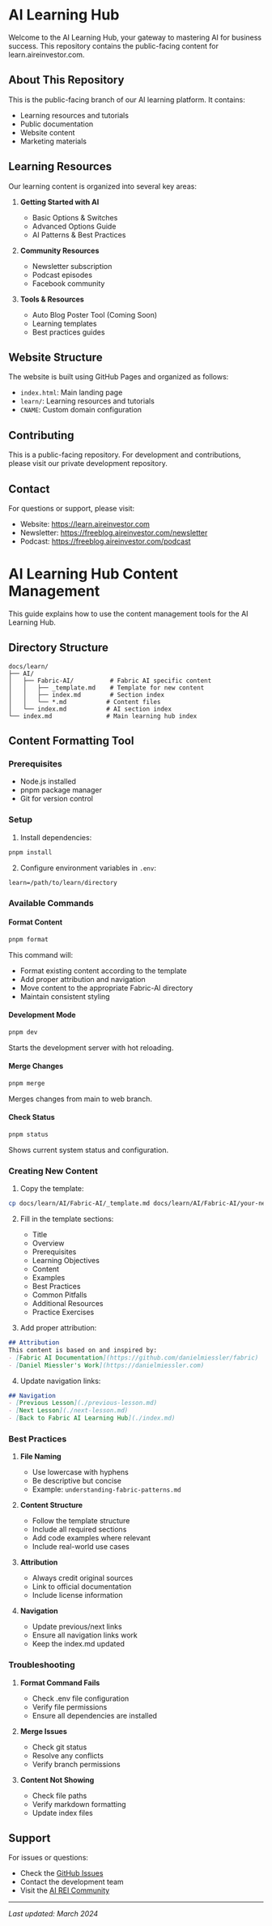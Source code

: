 # AI Learning Hub

Welcome to the AI Learning Hub, your gateway to mastering AI for business success. This repository contains the public-facing content for learn.aireinvestor.com.

## About This Repository

This is the public-facing branch of our AI learning platform. It contains:
- Learning resources and tutorials
- Public documentation
- Website content
- Marketing materials

## Learning Resources

Our learning content is organized into several key areas:

1. **Getting Started with AI**
   - Basic Options & Switches
   - Advanced Options Guide
   - AI Patterns & Best Practices

2. **Community Resources**
   - Newsletter subscription
   - Podcast episodes
   - Facebook community

3. **Tools & Resources**
   - Auto Blog Poster Tool (Coming Soon)
   - Learning templates
   - Best practices guides

## Website Structure

The website is built using GitHub Pages and organized as follows:
- `index.html`: Main landing page
- `learn/`: Learning resources and tutorials
- `CNAME`: Custom domain configuration

## Contributing

This is a public-facing repository. For development and contributions, please visit our private development repository.

## Contact

For questions or support, please visit:
- Website: https://learn.aireinvestor.com
- Newsletter: https://freeblog.aireinvestor.com/newsletter
- Podcast: https://freeblog.aireinvestor.com/podcast

# AI Learning Hub Content Management

This guide explains how to use the content management tools for the AI Learning Hub.

## Directory Structure
```
docs/learn/
├── AI/
│   ├── Fabric-AI/          # Fabric AI specific content
│   │   ├── _template.md    # Template for new content
│   │   ├── index.md        # Section index
│   │   └── *.md           # Content files
│   └── index.md           # AI section index
└── index.md               # Main learning hub index
```

## Content Formatting Tool

### Prerequisites
- Node.js installed
- pnpm package manager
- Git for version control

### Setup
1. Install dependencies:
```bash
pnpm install
```

2. Configure environment variables in `.env`:
```env
learn=/path/to/learn/directory
```

### Available Commands

#### Format Content
```bash
pnpm format
```
This command will:
- Format existing content according to the template
- Add proper attribution and navigation
- Move content to the appropriate Fabric-AI directory
- Maintain consistent styling

#### Development Mode
```bash
pnpm dev
```
Starts the development server with hot reloading.

#### Merge Changes
```bash
pnpm merge
```
Merges changes from main to web branch.

#### Check Status
```bash
pnpm status
```
Shows current system status and configuration.

### Creating New Content

1. Copy the template:
```bash
cp docs/learn/AI/Fabric-AI/_template.md docs/learn/AI/Fabric-AI/your-new-content.md
```

2. Fill in the template sections:
   - Title
   - Overview
   - Prerequisites
   - Learning Objectives
   - Content
   - Examples
   - Best Practices
   - Common Pitfalls
   - Additional Resources
   - Practice Exercises

3. Add proper attribution:
```markdown
## Attribution
This content is based on and inspired by:
- [Fabric AI Documentation](https://github.com/danielmiessler/fabric)
- [Daniel Miessler's Work](https://danielmiessler.com)
```

4. Update navigation links:
```markdown
## Navigation
- [Previous Lesson](./previous-lesson.md)
- [Next Lesson](./next-lesson.md)
- [Back to Fabric AI Learning Hub](./index.md)
```

### Best Practices

1. **File Naming**
   - Use lowercase with hyphens
   - Be descriptive but concise
   - Example: `understanding-fabric-patterns.md`

2. **Content Structure**
   - Follow the template structure
   - Include all required sections
   - Add code examples where relevant
   - Include real-world use cases

3. **Attribution**
   - Always credit original sources
   - Link to official documentation
   - Include license information

4. **Navigation**
   - Update previous/next links
   - Ensure all navigation links work
   - Keep the index.md updated

### Troubleshooting

1. **Format Command Fails**
   - Check .env file configuration
   - Verify file permissions
   - Ensure all dependencies are installed

2. **Merge Issues**
   - Check git status
   - Resolve any conflicts
   - Verify branch permissions

3. **Content Not Showing**
   - Check file paths
   - Verify markdown formatting
   - Update index files

## Support
For issues or questions:
- Check the [GitHub Issues](https://github.com/THE-AI-REAL-ESTATE-INVESTOR/AI-REI-TEACHINGS/issues)
- Contact the development team
- Visit the [AI REI Community](https://freeblog.aireinvestor.com)

---
*Last updated: March 2024* 